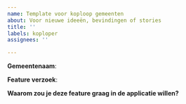 ```yaml
---
name: Template voor koploop gemeenten
about: Voor nieuwe ideeën, bevindingen of stories
title: ''
labels: koploper
assignees: ''

---
```


**Gemeentenaam**: 

**Feature verzoek**:

**Waarom zou je deze feature graag in de applicatie willen?**
